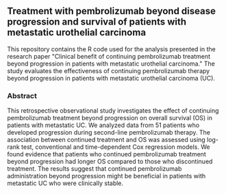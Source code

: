 ## Treatment with pembrolizumab beyond disease progression and survival of patients with metastatic urothelial carcinoma

This repository contains the R code used for the analysis presented in the research paper "Clinical benefit of continuing pembrolizumab treatment beyond progression in patients with metastatic urothelial carcinoma." The study evaluates the effectiveness of continuing pembrolizumab therapy beyond progression in patients with metastatic urothelial carcinoma (UC).

### Abstract
This retrospective observational study investigates the effect of continuing pembrolizumab treatment beyond progression on overall survival (OS) in patients with metastatic UC. We analyzed data from 51 patients who developed progression during second-line pembrolizumab therapy. The association between continued treatment and OS was assessed using log-rank test, conventional and time-dependent Cox regression models.
We found evidence that patients who continued pembrolizumab treatment beyond progression had longer OS compared to those who discontinued treatment. The results suggest that continued pembrolizumab administration beyond progression might be beneficial in patients with metastatic UC who were clinically stable.